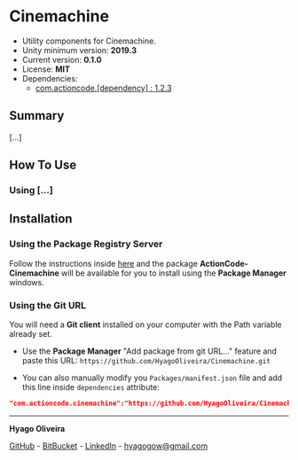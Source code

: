# Cinemachine

* Utility components for Cinemachine.
* Unity minimum version: **2019.3**
* Current version: **0.1.0**
* License: **MIT**
* Dependencies:
	- [com.actioncode.[dependency] : 1.2.3](https://github.com/HyagoOliveira/[dependency]/tree/1.2.3/)

## Summary

[...]

## How To Use

### Using [...]

## Installation

### Using the Package Registry Server

Follow the instructions inside [here](https://cutt.ly/ukvj1c8) and the package **ActionCode-Cinemachine** 
will be available for you to install using the **Package Manager** windows.

### Using the Git URL

You will need a **Git client** installed on your computer with the Path variable already set. 

- Use the **Package Manager** "Add package from git URL..." feature and paste this URL: `https://github.com/HyagoOliveira/Cinemachine.git`

- You can also manually modify you `Packages/manifest.json` file and add this line inside `dependencies` attribute: 

```json
"com.actioncode.cinemachine":"https://github.com/HyagoOliveira/Cinemachine.git"
```

---

**Hyago Oliveira**

[GitHub](https://github.com/HyagoOliveira) -
[BitBucket](https://bitbucket.org/HyagoGow/) -
[LinkedIn](https://www.linkedin.com/in/hyago-oliveira/) -
<hyagogow@gmail.com>